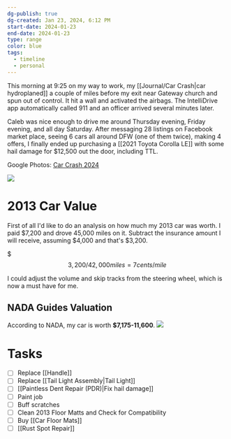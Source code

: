 ```yaml
---
dg-publish: true
dg-created: Jan 23, 2024, 6:12 PM
start-date: 2024-01-23
end-date: 2024-01-23
type: range
color: blue
tags:
  - timeline
  - personal
---
```

This morning at 9:25 on my way to work, my [[Journal/Car Crash|car hydroplaned]] a couple of miles before my exit near Gateway church and spun out of control. It hit a wall and activated the airbags. The IntelliDrive app automatically called 911 and an officer arrived several minutes later.

Caleb was nice enough to drive me around Thursday evening, Friday evening, and all day Saturday. After messaging 28 listings on Facebook market place, seeing 6 cars all around DFW (one of them twice), making 4 offers, I finally ended up purchasing a [[2021 Toyota Corolla LE]] with some hail damage for $12,500 out the door, including TTL.

Google Photos: [Car Crash 2024](https://photos.google.com/u/1/share/AF1QipPyxi6gRab08Wslc-KJ1qECwitAb3hPmVB0BtSWXzGJU7pn99qduKNmDsf5bab4og?pageId=none&key=UFVLVUFKWWJHVmkyVXo2Y1ZpWGhvYVdzekVNa0tR)

![](https://lh3.googleusercontent.com/pw/ABLVV87COi-iAYme3t9UGDQBGb2taHCzBQo3kQO5fkRuwXu1VLRc3bwU-oBOJFAk0MU77zU4OqX5fS-uzx5KJCXBhi9KgoN3VSDuzn75ujt5GOfmRBOjko_3FyyU1aucyb0aUbKLRPN0nWaGlbKhb2lu2ds5ug=w2459-h1383-s-no-gm?authuser=1)

# 2013 Car Value

First of all I'd like to do an analysis on how much my 2013 car was worth. I paid $7,200 and drove 45,000 miles on it. Subtract the insurance amount I will receive, assuming $4,000 and that's $3,200.

$$$3,200 /42,000 miles = 7 cents / mile $$

I could adjust the volume and skip tracks from the steering wheel, which is now a must have for me.

## NADA Guides Valuation

According to NADA, my car is worth **$7,175-11,600**.
![](https://lh3.googleusercontent.com/pw/ABLVV869Y6t7FCtk5WML1y5ViNFadY9V5cFjvtvvFdzJe7X-mV0CrIJrHxj0huQrkA_Y6WrhtlWJiDBf1ca_ccOqoE2PYmkF2wtUtQDCX6OWUmOvYUZCuFRxiMc4n1Bfb6MHQy3fxRxyqE3zVfFi_lXnxNqJ0w=w486-h879-s-no-gm?authuser=0)


# Tasks

- [ ] Replace [[Handle]]
- [ ] Replace [[Tail Light Assembly|Tail Light]]
- [ ] [[Paintless Dent Repair (PDR)|Fix hail damage]]
- [ ] Paint job
- [ ] Buff scratches
- [ ] Clean 2013 Floor Matts and Check for Compatibility
- [ ] Buy [[Car Floor Mats]]
- [ ] [[Rust Spot Repair]]
